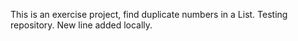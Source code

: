This is an exercise project, find duplicate numbers in a List.
Testing repository.
New line added locally.

